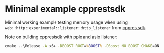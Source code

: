 ﻿# Minimal example cpprestsdk

Minimal working example testing memory usage when using `web::http::experimental::listener::http_listener` from [cpprestsdk](https://github.com/microsoft/cpprestsdk).

Note on building cpprestsdk with pplx and asio listener:

```bat
cmake ..\Release -A x64 -DBOOST_ROOT=%BOOST% -DBoost_NO_BOOST_CMAKE=ON -DBoost_NO_SYSTEM_PATHS=ON -DBOOST_LIBRARYDIR=%BOOST%\lib\x64\lib -DBoost_USE_STATIC_LIBS=ON -DOPENSSL_ROOT_DIR=%cd%\..\..\openssl\stage\release -DZLIB_INCLUDE_DIR=%cd%\..\..\zlib -DZLIB_LIBRARY=%cd%\..\..\zlib\contrib\vstudio\vc14\x64\ZlibStatReleaseWithoutAsm\zlibstat.lib -DCPPREST_HTTP_LISTENER_IMPL=asio -DCPPREST_HTTP_CLIENT_IMPL=asio -DCPPREST_PPLX_IMPL=winpplx
```
